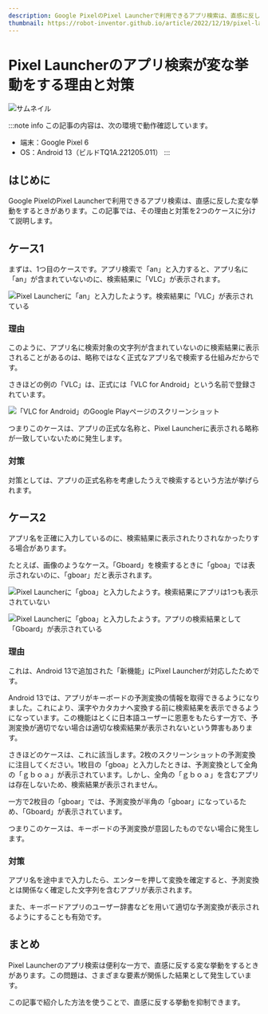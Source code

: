 ```yaml
---
description: Google PixelのPixel Launcherで利用できるアプリ検索は、直感に反した変な挙動をするときがあります。この記事では、その理由と対策を2つのケースに分けて説明します。
thumbnail: https://robot-inventor.github.io/article/2022/12/19/pixel-launcher-behavior/thumbnail.png
---
```

# Pixel Launcherのアプリ検索が変な挙動をする理由と対策

![サムネイル](thumbnail.png)

:::note info
この記事の内容は、次の環境で動作確認しています。

- 端末：Google Pixel 6
- OS：Android 13（ビルドTQ1A.221205.011）
:::

## はじめに

Google PixelのPixel Launcherで利用できるアプリ検索は、直感に反した変な挙動をするときがあります。この記事では、その理由と対策を2つのケースに分けて説明します。

## ケース1

まずは、1つ目のケースです。アプリ検索で「an」と入力すると、アプリ名に「an」が含まれていないのに、検索結果に「VLC」が表示されます。

![Pixel Launcherに「an」と入力したようす。検索結果に「VLC」が表示されている](Screenshot_20221216-132833.png)

### 理由

このように、アプリ名に検索対象の文字列が含まれていないのに検索結果に表示されることがあるのは、略称ではなく正式なアプリ名で検索する仕組みだからです。

さきほどの例の「VLC」は、正式には「VLC for Android」という名前で登録されています。

![「VLC for Android」のGoogle Playページのスクリーンショット](Screenshot_20221216-133138.png)

つまりこのケースは、アプリの正式な名称と、Pixel Launcherに表示される略称が一致していないために発生します。

### 対策

対策としては、アプリの正式名称を考慮したうえで検索するという方法が挙げられます。

## ケース2

アプリ名を正確に入力しているのに、検索結果に表示されたりされなかったりする場合があります。

たとえば、画像のようなケース。「Gboard」を検索するときに「gboa」では表示されないのに、「gboar」だと表示されます。

![Pixel Launcherに「gboa」と入力したようす。検索結果にアプリは1つも表示されていない](Screenshot_20221216-133829.png)

![Pixel Launcherに「gboa」と入力したようす。アプリの検索結果として「Gboard」が表示されている](Screenshot_20221216-134009.png)

### 理由

これは、Android 13で追加された「新機能」にPixel Launcherが対応したためです。

Android 13では、アプリがキーボードの予測変換の情報を取得できるようになりました。これにより、漢字やカタカナへ変換する前に検索結果を表示できるようになっています。この機能はとくに日本語ユーザーに恩恵をもたらす一方で、予測変換が適切でない場合は適切な検索結果が表示されないという弊害もあります。

さきほどのケースは、これに該当します。2枚のスクリーンショットの予測変換に注目してください。1枚目の「gboa」と入力したときは、予測変換として全角の「ｇｂｏａ」が表示されています。しかし、全角の「ｇｂｏａ」を含むアプリは存在しないため、検索結果が表示されません。

一方で2枚目の「gboar」では、予測変換が半角の「gboar」になっているため、「Gboard」が表示されています。

つまりこのケースは、キーボードの予測変換が意図したものでない場合に発生します。

### 対策

アプリ名を途中まで入力したら、エンターを押して変換を確定すると、予測変換とは関係なく確定した文字列を含むアプリが表示されます。

また、キーボードアプリのユーザー辞書などを用いて適切な予測変換が表示されるようにすることも有効です。

## まとめ

Pixel Launcherのアプリ検索は便利な一方で、直感に反する変な挙動をするときがあります。この問題は、さまざまな要素が関係した結果として発生しています。

この記事で紹介した方法を使うことで、直感に反する挙動を抑制できます。
